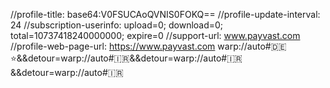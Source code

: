 //profile-title: base64:V0FSUCAoQVNIS0FOKQ==
//profile-update-interval: 24
//subscription-userinfo: upload=0; download=0; total=10737418240000000; expire=0
//support-url: www.payvast.com
//profile-web-page-url: https://www.payvast.com
warp://auto#🇩🇪 ⭐️&&detour=warp://auto#🇮🇷&&detour=warp://auto#🇮🇷&&detour=warp://auto#🇮🇷
